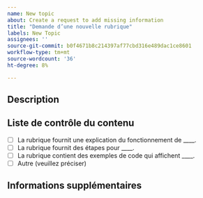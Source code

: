 ```yaml
---
name: New topic
about: Create a request to add missing information
title: "Demande d’une nouvelle rubrique"
labels: New Topic
assignees: ''
source-git-commit: b0f4671b8c214397af77cbd316e489dac1ce8601
workflow-type: tm+mt
source-wordcount: '36'
ht-degree: 8%

---
```



## Description

<!-- (REQUIRED) What topic is missing? -->

## Liste de contrôle du contenu

<!-- (REQUIRED) List specific information or details to include in this topic. -->

<!-- Use the following checklist template as a starting point -->

- [ ] La rubrique fournit une explication du fonctionnement de ____.
- [ ] La rubrique fournit des étapes pour ____.
- [ ] La rubrique contient des exemples de code qui affichent ____.
- [ ] Autre (veuillez préciser)

## Informations supplémentaires

<!-- (OPTIONAL) Any information you already know or other online resources that cover this topic -->

<!--
Thank you for taking the time to report this issue!
GitHub Issues in this repo should relate to this project's codebase.

Before submitting this issue, please make sure you are complying with our Code of Conduct:
https://github.com/AdobeDocs/commerce-operations.en/blob/main/code-of-conduct.md

Issues that do not comply with our Code of Conduct or do not contain enough information may be closed at the maintainers' discretion.

Feel free to remove this section before creating this issue.
-->
